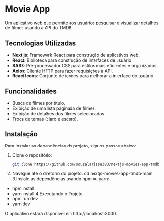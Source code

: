 # Movie App

Um aplicativo web que permite aos usuários pesquisar e visualizar detalhes de filmes usando a API do TMDB.

## Tecnologias Utilizadas

- **Next.js**: Framework React para construção de aplicativos web.
- **React**: Biblioteca para construção de interfaces de usuário.
- **SASS**: Pré-processador CSS para estilos mais eficientes e organizados.
- **Axios**: Cliente HTTP para fazer requisições à API.
- **React Icons**: Conjunto de ícones para melhorar a interface do usuário.

## Funcionalidades

- Busca de filmes por título.
- Exibição de uma lista paginada de filmes.
- Exibição de detalhes dos filmes selecionados.
- Troca de temas (claro e escuro).

## Instalação

Para instalar as dependências do projeto, siga os passos abaixo:

1. Clone o repositório:
   ```bash
   git clone https://github.com/souzalarissa383/nextjs-movies-app-tmdb-main.git
2. Navegue até o diretório do projeto:
   cd nextjs-movies-app-tmdb-main
3.Instale as dependências usando npm ou yarn:
- npm install
- yarn install
4.Executando o Projeto
- npm run dev
- yarn dev
     
O aplicativo estará disponível em http://localhost:3000.




